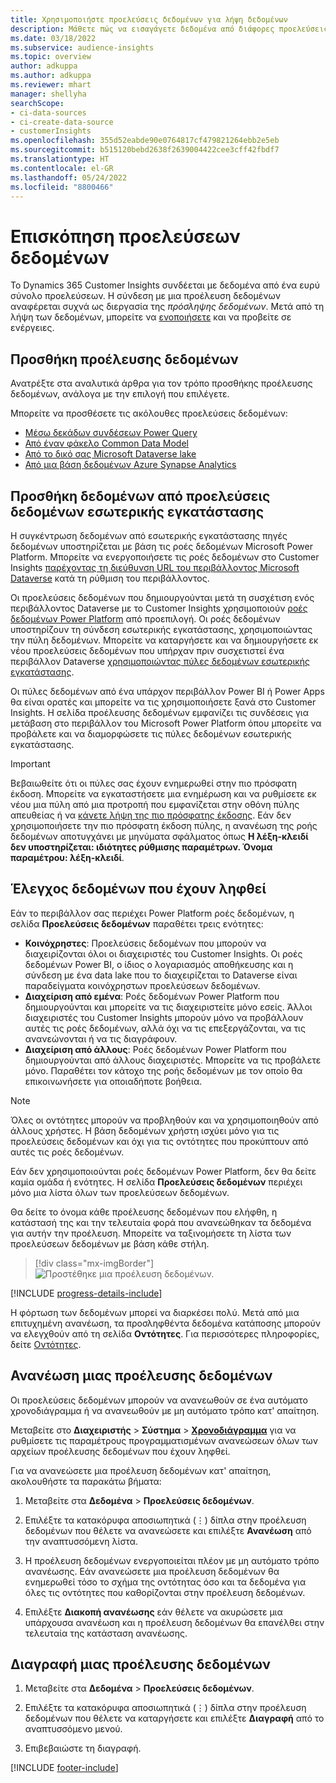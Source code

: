 ```yaml
---
title: Χρησιμοποιήστε προελεύσεις δεδομένων για λήψη δεδομένων
description: Μάθετε πώς να εισαγάγετε δεδομένα από διάφορες προελεύσεις.
ms.date: 03/18/2022
ms.subservice: audience-insights
ms.topic: overview
author: adkuppa
ms.author: adkuppa
ms.reviewer: mhart
manager: shellyha
searchScope:
- ci-data-sources
- ci-create-data-source
- customerInsights
ms.openlocfilehash: 355d52eabde90e0764817cf479821264ebb2e5eb
ms.sourcegitcommit: b515120bebd2638f2639004422cee3cff42fbdf7
ms.translationtype: HT
ms.contentlocale: el-GR
ms.lasthandoff: 05/24/2022
ms.locfileid: "8800466"
---
```

# <a name="data-sources-overview"></a>Επισκόπηση προελεύσεων δεδομένων



Το Dynamics 365 Customer Insights συνδέεται με δεδομένα από ένα ευρύ σύνολο προελεύσεων. Η σύνδεση με μια προέλευση δεδομένων αναφέρεται συχνά ως διεργασία της *πρόσληψης δεδομένων*. Μετά από τη λήψη των δεδομένων, μπορείτε να [ενοποιήσετε](data-unification.md) και να προβείτε σε ενέργειες.

## <a name="add-a-data-source"></a>Προσθήκη προέλευσης δεδομένων

Ανατρέξτε στα αναλυτικά άρθρα για τον τρόπο προσθήκης προέλευσης δεδομένων, ανάλογα με την επιλογή που επιλέγετε.

Μπορείτε να προσθέσετε τις ακόλουθες προελεύσεις δεδομένων:

- [Μέσω δεκάδων συνδέσεων Power Query](connect-power-query.md)
- [Από έναν φάκελο Common Data Model](connect-common-data-model.md)
- [Από το δικό σας Microsoft Dataverse lake](connect-dataverse-managed-lake.md)
- [Από μια βάση δεδομένων Azure Synapse Analytics](connect-synapse.md)

## <a name="add-data-from-on-premises-data-sources"></a>Προσθήκη δεδομένων από προελεύσεις δεδομένων εσωτερικής εγκατάστασης

Η συγκέντρωση δεδομένων από εσωτερικής εγκατάστασης πηγές δεδομένων υποστηρίζεται με βάση τις ροές δεδομένων Microsoft Power Platform. Μπορείτε να ενεργοποιήσετε τις ροές δεδομένων στο Customer Insights [παρέχοντας τη διεύθυνση URL του περιβάλλοντος Microsoft Dataverse](create-environment.md) κατά τη ρύθμιση του περιβάλλοντος.

Οι προελεύσεις δεδομένων που δημιουργούνται μετά τη συσχέτιση ενός περιβάλλοντος Dataverse με το Customer Insights χρησιμοποιούν [ροές δεδομένων Power Platform](/power-query/dataflows/overview-dataflows-across-power-platform-dynamics-365) από προεπιλογή. Οι ροές δεδομένων υποστηρίζουν τη σύνδεση εσωτερικής εγκατάστασης, χρησιμοποιώντας την πύλη δεδομένων. Μπορείτε να καταργήσετε και να δημιουργήσετε εκ νέου προελεύσεις δεδομένων που υπήρχαν πριν συσχετιστεί ένα περιβάλλον Dataverse [χρησιμοποιώντας πύλες δεδομένων εσωτερικής εγκατάστασης](/data-integration/gateway/service-gateway-app).

Οι πύλες δεδομένων από ένα υπάρχον περιβάλλον Power BI ή Power Apps θα είναι ορατές και μπορείτε να τις χρησιμοποιήσετε ξανά στο Customer Insights. Η σελίδα προέλευσης δεδομένων εμφανίζει τις συνδέσεις για μετάβαση στο περιβάλλον του Microsoft Power Platform όπου μπορείτε να προβάλετε και να διαμορφώσετε τις πύλες δεδομένων εσωτερικής εγκατάστασης.

> [!IMPORTANT]
> Βεβαιωθείτε ότι οι πύλες σας έχουν ενημερωθεί στην πιο πρόσφατη έκδοση. Μπορείτε να εγκαταστήσετε μια ενημέρωση και να ρυθμίσετε εκ νέου μια πύλη από μια προτροπή που εμφανίζεται στην οθόνη πύλης απευθείας ή να [κάνετε λήψη της πιο πρόσφατης έκδοσης](https://powerapps.microsoft.com/downloads/). Εάν δεν χρησιμοποιήσετε την πιο πρόσφατη έκδοση πύλης, η ανανέωση της ροής δεδομένων αποτυγχάνει με μηνύματα σφάλματος όπως **Η λέξη-κλειδί δεν υποστηρίζεται: ιδιότητες ρύθμισης παραμέτρων. Όνομα παραμέτρου: λέξη-κλειδί**.

## <a name="review-ingested-data"></a>Έλεγχος δεδομένων που έχουν ληφθεί
Εάν το περιβάλλον σας περιέχει Power Platform ροές δεδομένων, η σελίδα **Προελεύσεις δεδομένων** παραθέτει τρεις ενότητες: 
- **Κοινόχρηστες**: Προελεύσεις δεδομένων που μπορούν να διαχειρίζονται όλοι οι διαχειριστές του Customer Insights. Οι ροές δεδομένων Power BI, ο ίδιος ο λογαριασμός αποθήκευσης και η σύνδεση με ένα data lake που το διαχειρίζεται το Dataverse είναι παραδείγματα κοινόχρηστων προελεύσεων δεδομένων.
- **Διαχείριση από εμένα**: Ροές δεδομένων Power Platform που δημιουργούνται και μπορείτε να τις διαχειριστείτε μόνο εσείς. Άλλοι διαχειριστές του Customer Insights μπορούν μόνο να προβάλλουν αυτές τις ροές δεδομένων, αλλά όχι να τις επεξεργάζονται, να τις ανανεώνονται ή να τις διαγράφουν.
- **Διαχείριση από άλλους**: Ροές δεδομένων Power Platform που δημιουργούνται από άλλους διαχειριστές. Μπορείτε να τις προβάλετε μόνο. Παραθέτει τον κάτοχο της ροής δεδομένων με τον οποίο θα επικοινωνήσετε για οποιαδήποτε βοήθεια.
> [!NOTE]
> Όλες οι οντότητες μπορούν να προβληθούν και να χρησιμοποιηθούν από άλλους χρήστες. Η βάση δεδομένων χρήστη ισχύει μόνο για τις προελεύσεις δεδομένων και όχι για τις οντότητες που προκύπτουν από αυτές τις ροές δεδομένων.

Εάν δεν χρησιμοποιούνται ροές δεδομένων Power Platform, δεν θα δείτε καμία ομάδα ή ενότητες. Η σελίδα **Προελεύσεις δεδομένων** περιέχει μόνο μια λίστα όλων των προελεύσεων δεδομένων.

Θα δείτε το όνομα κάθε προέλευσης δεδομένων που ελήφθη, η κατάστασή της και την τελευταία φορά που ανανεώθηκαν τα δεδομένα για αυτήν την προέλευση. Μπορείτε να ταξινομήσετε τη λίστα των προελεύσεων δεδομένων με βάση κάθε στήλη.

> [!div class="mx-imgBorder"]
> ![Προστέθηκε μια προέλευση δεδομένων.](media/configure-data-datasource-added.png "Προστέθηκε μια προέλευση δεδομένων")

[!INCLUDE [progress-details-include](includes/progress-details-pane.md)]

Η φόρτωση των δεδομένων μπορεί να διαρκέσει πολύ. Μετά από μια επιτυχημένη ανανέωση, τα προσληφθέντα δεδομένα κατάποσης μπορούν να ελεγχθούν από τη σελίδα **Οντότητες**. Για περισσότερες πληροφορίες, δείτε [Οντότητες](entities.md).

## <a name="refresh-a-data-source"></a>Ανανέωση μιας προέλευσης δεδομένων

Οι προελεύσεις δεδομένων μπορούν να ανανεωθούν σε ένα αυτόματο χρονοδιάγραμμα ή να ανανεωθούν με μη αυτόματο τρόπο κατ' απαίτηση. 

Μεταβείτε στο **Διαχειριστής** > **Σύστημα** > [**Χρονοδιάγραμμα**](system.md#schedule-tab) για να ρυθμίσετε τις παραμέτρους προγραμματισμένων ανανεώσεων όλων των αρχείων προέλευσης δεδομένων που έχουν ληφθεί.

Για να ανανεώσετε μια προέλευση δεδομένων κατ' απαίτηση, ακολουθήστε τα παρακάτω βήματα:

1. Μεταβείτε στα **Δεδομένα** > **Προελεύσεις δεδομένων**.

2. Επιλέξτε τα κατακόρυφα αποσιωπητικά (&vellip;) δίπλα στην προέλευση δεδομένων που θέλετε να ανανεώσετε και επιλέξτε **Ανανέωση** από την αναπτυσσόμενη λίστα.

3. Η προέλευση δεδομένων ενεργοποιείται πλέον με μη αυτόματο τρόπο ανανέωσης. Εάν ανανεώσετε μια προέλευση δεδομένων θα ενημερωθεί τόσο το σχήμα της οντότητας όσο και τα δεδομένα για όλες τις οντότητες που καθορίζονται στην προέλευση δεδομένων.

4. Επιλέξτε **Διακοπή ανανέωσης** εάν θέλετε να ακυρώσετε μια υπάρχουσα ανανέωση και η προέλευση δεδομένων θα επανέλθει στην τελευταία της κατάσταση ανανέωσης.

## <a name="delete-a-data-source"></a>Διαγραφή μιας προέλευσης δεδομένων

1. Μεταβείτε στα **Δεδομένα** > **Προελεύσεις δεδομένων**.

2. Επιλέξτε τα κατακόρυφα αποσιωπητικά (&vellip;) δίπλα στην προέλευση δεδομένων που θέλετε να καταργήσετε και επιλέξτε **Διαγραφή** από το αναπτυσσόμενο μενού.

3. Επιβεβαιώστε τη διαγραφή.


[!INCLUDE [footer-include](includes/footer-banner.md)]
